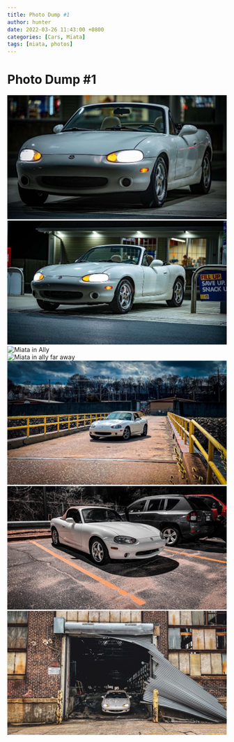 ```yaml
---
title: Photo Dump #1
author: hunter
date: 2022-03-26 11:43:00 +0800
categories: [Cars, Miata]
tags: [miata, photos]
---
```


# Photo Dump #1

![Miata Gas Station 1/3rd](https://raw.githubusercontent.com/HunterCustom/HunterCustom.github.io/master/assets/img/image_2024-02-19_192823663.png)
\
![Miata Gas Station 1/4](https://raw.githubusercontent.com/HunterCustom/HunterCustom.github.io/master/assets/img/image_2024-02-19_192834263.png)
\
![Miata in Ally](https://raw.githubusercontent.com/HunterCustom/HunterCustom.github.io/master/assets/img/image_2024-02-19_192849961.png)
\
![Miata in ally far away](https://raw.githubusercontent.com/HunterCustom/HunterCustom.github.io/master/assets/img/image_2024-02-19_192901903.png)
\
![Miata on a bridge](https://raw.githubusercontent.com/HunterCustom/HunterCustom.github.io/master/assets/img/image_2024-02-19_192916291.png)
\
![Miata at fedex](https://raw.githubusercontent.com/HunterCustom/HunterCustom.github.io/master/assets/img/image_2024-02-19_192927869.png)
\
![Caged Miata](https://raw.githubusercontent.com/HunterCustom/HunterCustom.github.io/master/assets/img/image_2024-02-19_192938386.png)
